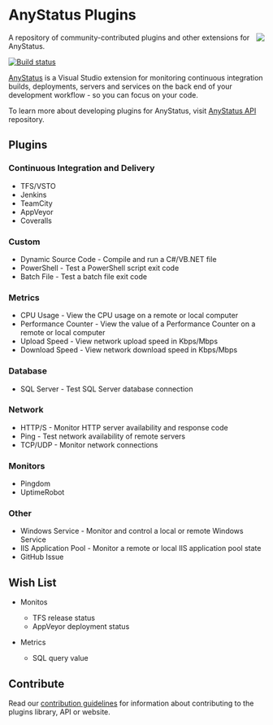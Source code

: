 # AnyStatus Plugins

<img align="right" src="http://www.anystat.us/assets/images/anystatus-visual-studio-extension.png"/>

A repository of community-contributed plugins and other extensions for AnyStatus.

[![Build status](https://ci.appveyor.com/api/projects/status/dvn1rwrauwyq5yx6?svg=true)](https://ci.appveyor.com/project/AnyStatus/plugins)

[AnyStatus](http://www.anystat.us) is a Visual Studio extension for monitoring continuous integration builds, deployments, servers and services on the back end of your development workflow - so you can focus on your code.

To learn more about developing plugins for AnyStatus, visit [AnyStatus API](https://github.com/AnyStatus/API) repository.

## Plugins

### Continuous Integration and Delivery

- TFS/VSTO
- Jenkins
- TeamCity
- AppVeyor
- Coveralls

### Custom 

- Dynamic Source Code - Compile and run a C#/VB.NET file
- PowerShell - Test a PowerShell script exit code
- Batch File - Test a batch file exit code

### Metrics

- CPU Usage - View the CPU usage on a remote or local computer
- Performance Counter - View the value of a Performance Counter on a remote or local computer
- Upload Speed - View network upload speed in Kbps/Mbps
- Download Speed - View network download speed in Kbps/Mbps

### Database
 
- SQL Server - Test SQL Server database connection

### Network

- HTTP/S - Monitor HTTP server availability and response code
- Ping - Test network availability of remote servers
- TCP/UDP - Monitor network connections

### Monitors

- Pingdom
- UptimeRobot

### Other

- Windows Service - Monitor and control a local or remote Windows Service
- IIS Application Pool - Monitor a remote or local IIS application pool state
- GitHub Issue

## Wish List

- Monitos
  - TFS release status
  - AppVeyor deployment status

- Metrics
  - SQL query value

## Contribute

Read our [contribution guidelines](CONTRIBUTING.md) for information about contributing to the plugins library, API or website.
